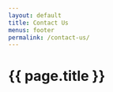 ```yaml
---
layout: default
title: Contact Us
menus: footer
permalink: /contact-us/
---
```


<main class="container">
  <h1>{{ page.title }}</h1>
</main>
